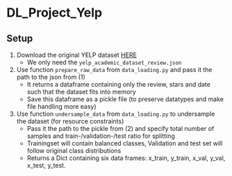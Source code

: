 # DL_Project_Yelp

## Setup
1. Download the original YELP dataset [HERE](https://www.yelp.com/dataset)
    - We only need the `yelp_academic_dataset_review.json`
2. Use function `prepare_raw_data` from `data_loading.py` and pass it the path to the json from (1)
    - It returns a dataframe containing only the review, stars and date such that the dataset fits into memory
    - Save this dataframe as a pickle file (to preserve datatypes and make file handling more easy)
3. Use function `undersample_data` from `data_loading.py` to undersample the dataset (for resource constraints)
    - Pass it the path to the pickle from (2) and specify total number of samples and train-/validation-/test ratio for splitting
    - Trainingset will contain balanced classes, Validation and test set will follow original class distributions
    - Returns a Dict containing six data frames: x_train, y_train, x_val, y_val, x_test, y_test.

